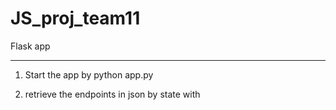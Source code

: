 # JS_proj_team11

Flask app
_______________________________________________

1. Start the app by python app.py

2. retrieve the endpoints in json by state with 